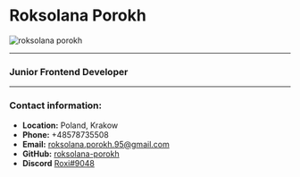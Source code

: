 # Roksolana Porokh
![roksolana porokh](/EC8AE536-E8AC-427C-8648-A51E1B57FCD6)
___
### Junior Frontend Developer
_______
### Contact information:
* **Location:** Poland, Krakow
* **Phone:** +48578735508
* **Email:** roksolana.porokh.95@gmail.com
* **GitHub:** [roksolana-porokh](https://github.com/roksolana-porokh)
* **Discord** [Roxi#9048](Roxi#9048)

